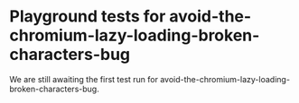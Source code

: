 # Playground tests for avoid-the-chromium-lazy-loading-broken-characters-bug
We are still awaiting the first test run for avoid-the-chromium-lazy-loading-broken-characters-bug.
